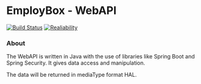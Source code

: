 # EmployBox - WebAPI

[![Build Status](https://sonarcloud.io/api/project_badges/measure?project=web_api&metric=alert_status)](https://sonarcloud.io/dashboard?id=web_api)
[![Realiability](https://sonarcloud.io/api/project_badges/measure?project=web_api&metric=reliability_rating)](https://sonarcloud.io/component_measures?id=web_api&metric=Reliability)

### About
The WebAPI is written in Java with the use of libraries like Spring Boot and Spring Security. It gives data access and manipulation. 

The data will be returned in mediaType format HAL.
